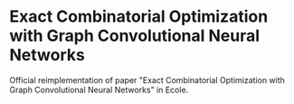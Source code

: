 # Exact Combinatorial Optimization with Graph Convolutional Neural Networks
Official reimplementation of paper "Exact Combinatorial Optimization with Graph Convolutional Neural Networks" in Ecole.
